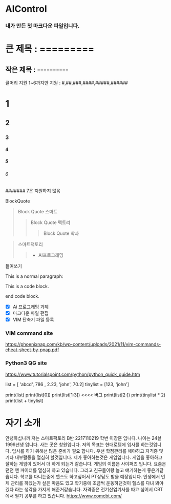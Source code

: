 # AIControl

### 내가 만든 첫 마크다운 파일입니다.
큰 제목 : =========
============

작은 제목 : ----------
-----------

글머리 지원 1~6까지만 지원 : #,##,###,####,#####,######
# 1
## 2
### 3
#### 4
##### 5
###### 6
####### 7은 지원하지 않음

BlockQuote
> Block Quote 스마트
>> Block Quote 팩토리
>>> Block Quote 학과

>스마트팩토리
>>* AI프로그래밍

들여쓰기

This is a normal paragraph:

  This is a code block.

end code block.

- [x] Ai 프로그래밍 과제
- [x] 마크다운 파일 편집
- [x] VIM 단축기 파일 등록
### VIM command site
<a> https://phoenixnap.com/kb/wp-content/uploads/2021/11/vim-commands-cheat-sheet-by-pnap.pdf
### Python3 QG site
<a> https://www.tutorialspoint.com/python/python_quick_guide.htm
  
list = [ 'abcd', 786 , 2.23, 'john', 70.2]
tinylist = [123, 'john']

print(list)
print(list[0])
print(list[1:3]) <<<< 버그
print(list[2:])
print(tinylist * 2)
print(list + tinylist)

# 자기 소개

안녕하십니까 저는 스마트팩토리 B반 2217110219 학번 이장훈 입니다.
나이는 24살 1999년생 입니다. 사는 곳은 창원입니다.
저의 목표는 현대로템에 입사를 하는것입니다. 입사를 하기 위해선 많은 준비가 필요 합니다.
우선 학점관리를 해야하고 자격증 및 기타 내부활동을 열심히 할것입니다.
제가 좋아하는것은 게임입니다. 게임을 좋아하고 잘하는 게임이 있어서 더 하게 되는거 같습니다.
게임의 이름은 사이퍼즈 입니다. 요즘은 던전 앤 파이터를 열심히 하고 있습니다.
그리고 친구들이랑 놀고 얘기하는게 좋은거같습니다. 
학교를 다니는중에 헬스도 하고싶어서 PT상담도 받을 예정입니다. 인생에서 언제 관리를 하겠는가 싶은 마음도 있고 학기중에 조금씩 운동하던것이 헬스를 다녀 봐야겠다 라는 생각을 가지게 해준거같습니다.
자격증은 전기산업기사를 따고 싶어서  CBT에서 필기 공부를 하고 있습니다.
<a> https://www.comcbt.com/
